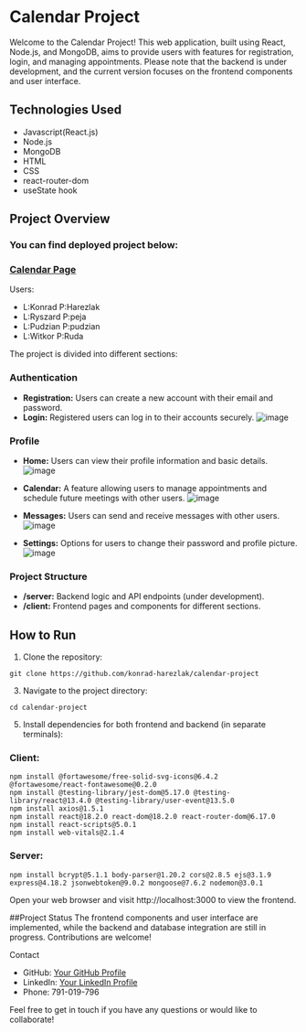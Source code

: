 # Calendar Project

Welcome to the Calendar Project! This web application, built using React, Node.js, and MongoDB, aims to provide users with features for registration, login, and managing appointments. Please note that the backend is under development, and the current version focuses on the frontend components and user interface.

## Technologies Used

- Javascript(React.js)
- Node.js
- MongoDB
- HTML
- CSS
- react-router-dom
- useState hook

## Project Overview

### You can find deployed project below:
### [Calendar Page](https://calendar-frontend-brl8.onrender.com/calendar)
Users:
- L:Konrad P:Harezlak
- L:Ryszard P:peja
- L:Pudzian P:pudzian
- L:Witkor P:Ruda

The project is divided into different sections:

### Authentication

- **Registration:** Users can create a new account with their email and password.
- **Login:** Registered users can log in to their accounts securely.
![image](https://github.com/konrad-harezlak/calendar-project/assets/146349083/4f53ebc7-33eb-4c19-b869-ea041e9415e6)

### Profile
  
- **Home:** Users can view their profile information and basic details.
  ![image](https://github.com/konrad-harezlak/calendar-project/assets/146349083/53d94ef0-4520-49c9-878b-722a1289fbc0)

- **Calendar:** A feature allowing users to manage appointments and schedule future meetings with other users.
 ![image](https://github.com/konrad-harezlak/calendar-project/assets/146349083/4adbd1a8-15ae-45c7-8239-b98b46436f01)

- **Messages:** Users can send and receive messages with other users.
 ![image](https://github.com/konrad-harezlak/calendar-project/assets/146349083/69c3ec59-0436-4f81-9874-952cfcf48a59)


- **Settings:** Options for users to change their password and profile picture.
![image](https://github.com/konrad-harezlak/calendar-project/assets/146349083/ee17dad2-bc79-4507-9836-9ec2fde680f0)

### Project Structure

- **/server:** Backend logic and API endpoints (under development).
- **/client:** Frontend pages and components for different sections.

## How to Run

1. Clone the repository:
```
git clone https://github.com/konrad-harezlak/calendar-project
```

3. Navigate to the project directory:
```
cd calendar-project
```

5. Install dependencies for both frontend and backend (in separate terminals):
### Client:
```
npm install @fortawesome/free-solid-svg-icons@6.4.2 @fortawesome/react-fontawesome@0.2.0
npm install @testing-library/jest-dom@5.17.0 @testing-library/react@13.4.0 @testing-library/user-event@13.5.0
npm install axios@1.5.1
npm install react@18.2.0 react-dom@18.2.0 react-router-dom@6.17.0
npm install react-scripts@5.0.1
npm install web-vitals@2.1.4
```
### Server:
```
npm install bcrypt@5.1.1 body-parser@1.20.2 cors@2.8.5 ejs@3.1.9 express@4.18.2 jsonwebtoken@9.0.2 mongoose@7.6.2 nodemon@3.0.1
```
Open your web browser and visit http://localhost:3000 to view the frontend.

##Project Status
The frontend components and user interface are implemented, while the backend and database integration are still in progress. Contributions are welcome!

Contact
- GitHub: [Your GitHub Profile](https://github.com/konrad-harezlak)
- LinkedIn: [Your LinkedIn Profile](https://www.linkedin.com/in/konrad-harężlak-6293a5272/)
- Phone: 791-019-796

Feel free to get in touch if you have any questions or would like to collaborate!
